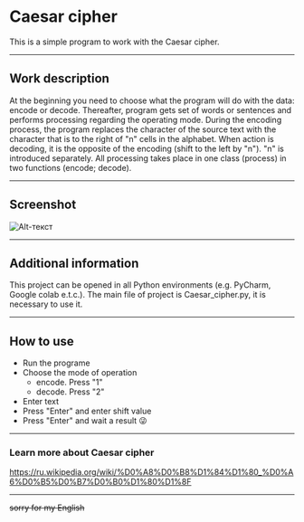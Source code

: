 # Caesar cipher
This is a simple program to work with the Caesar cipher.

____
## Work description
At the beginning you need to choose what the program will do with the data: encode or decode. Thereafter, program gets set of words or sentences and  performs processing regarding the operating mode. During the encoding process, the program replaces the character of the source text with the character that is to the right of "n" cells in the alphabet. When action is decoding, it is the opposite of the encoding (shift to the left by "n"). "n" is introduced separately. All processing takes place in one class (process) in two functions (encode; decode).
____
## Screenshot
![Alt-текст](https://i.pinimg.com/originals/f8/e6/4f/f8e64f68e607b8a7d5b276307f394739.png)
____
## Additional information
This project can be opened in all Python environments (e.g. PyCharm, Google colab e.t.c.).
The main file of project is Caesar_cipher.py, it is necessary to use it.

____
## How to use
- Run the programe
- Choose the mode of operation
  - encode. Press "1"
  - decode. Press "2"
- Enter text
- Press "Enter" and enter shift value
- Press "Enter" and wait a result :stuck_out_tongue_winking_eye:

___
### Learn more about Caesar cipher
https://ru.wikipedia.org/wiki/%D0%A8%D0%B8%D1%84%D1%80_%D0%A6%D0%B5%D0%B7%D0%B0%D1%80%D1%8F

____
~~sorry for my English~~
